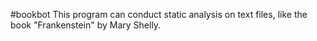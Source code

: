 #bookbot
This program can conduct static analysis on text files, like the book "Frankenstein" by Mary Shelly.
